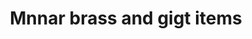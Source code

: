 ---
title: "Mnnar brass and gigt items"
url: /kumily/mnnar-brass-and-gigt-items/
shop: Allgemein
---